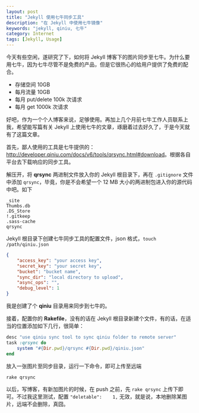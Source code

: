 ```yaml
---
layout: post
title: "Jekyll 使用七牛同步工具"
description: "在 Jekyll 中使用七牛镜像"
keywords: "jekyll, qiniu, 七牛"
category: Internet
tags: [Jekyll, Usage]
---
```


今天有些空闲，遂研究了下，如何将 Jekyll 博客下的图片同步至七牛。为什么要用七牛，因为七牛尽管不是免费的产品，但是它很热心的给用户提供了免费的配合。

- 存储空间 10GB
- 每月流量 10GB
- 每月 put/delete 100k 次请求
- 每月 get 1000k 次请求

<!-- more -->
好吧，作为一个个人博客来说，足够使用。再加上几个月前七牛工作人员联系上我，希望能写篇有关 Jekyll 上使用七牛的文章，琢磨着过去好久了，于是今天就有了这篇文章。

首先，鄙人使用的工具是七牛提供的：<http://developer.qiniu.com/docs/v6/tools/qrsync.html#download>。根据各自平台去下载响应的同步工具。

解压开，将 **qrsync** 两进制文件放入你的 Jekyll 根目录下，再在 `.gitignore` 文件中添加 `qrsync`，毕竟，你是不会希望一个 12 MB 大小的两进制包进入你的源代码中吧。如下

    _site
    Thumbs.db
    .DS_Store
    !.gitkeep
    .sass-cache
    qrsync

Jekyll 根目录下创建七牛同步工具的配置文件，json 格式，`touch /path/qiniu.json`

```json
{
    "access_key": "your access key",
    "secret_key": "your secret key",
    "bucket": "bucket name",
    "sync_dir": "local directory to upload",
    "async_ops": "",
    "debug_level": 1
}
```

我是创建了个 **qiniu** 目录用来同步到七牛的。

接着，配置你的 **Rakefile**，没有的话在 Jekyll 根目录新建个文件，有的话，在适当的位置添加如下几行，很简单：

```ruby
desc "use qiniu sync tool to sync qiniu folder to remote server"
task :qrsync do
    system "#{Dir.pwd}/qrsync #{Dir.pwd}/qiniu.json"
end
```

放入一张图片至同步目录，运行一下命令，即可上传至远端

    rake qrsync

以后，写博客，有新加图片的时候，在 push 之前，先 `rake qrsync` 上传下即可。不过我这里测试，配置 `"deletable":    1,` 无效，就是说，本地删除某图片，远端不会删除，真囧。
